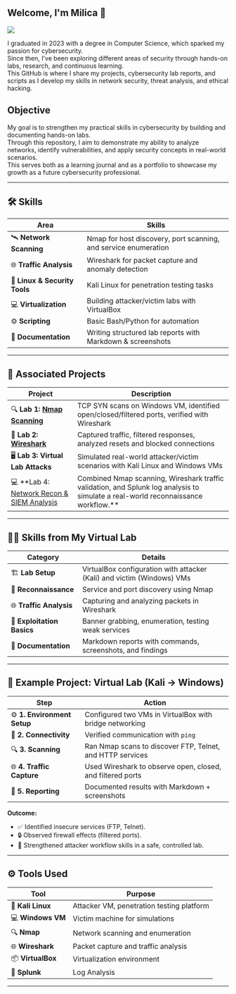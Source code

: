 ## Welcome, I'm Milica 👋
<a href="www.linkedin.com/in/milica-miljkovic-3ba74a158"><img src="https://img.shields.io/badge/-LinkedIn-0072b1?&style=for-the-badge&logo=linkedin&logoColor=white"/></a>

I graduated in 2023 with a degree in Computer Science, which sparked my passion for cybersecurity.  
Since then, I’ve been exploring different areas of security through hands-on labs, research, and continuous learning.  
This GitHub is where I share my projects, cybersecurity lab reports, and scripts as I develop my skills in network security, threat analysis, and ethical hacking.

## Objective

My goal is to strengthen my practical skills in cybersecurity by building and documenting hands-on labs.  
Through this repository, I aim to demonstrate my ability to analyze networks, identify vulnerabilities, and apply security concepts in real-world scenarios.  
This serves both as a learning journal and as a portfolio to showcase my growth as a future cybersecurity professional.

---

## 🛠 Skills

| Area                         | Skills                                                                 |
|-------------------------------|------------------------------------------------------------------------|
| 🛰️ **Network Scanning**       | Nmap for host discovery, port scanning, and service enumeration         |
| 🌐 **Traffic Analysis**       | Wireshark for packet capture and anomaly detection                     |
| 🐧 **Linux & Security Tools** | Kali Linux for penetration testing tasks                               |
| 💻 **Virtualization**         | Building attacker/victim labs with VirtualBox                          |
| ⚙️ **Scripting**              | Basic Bash/Python for automation                                       |
| 📝 **Documentation**          | Writing structured lab reports with Markdown & screenshots             |

---

## 📂 Associated Projects

| Project               | Description                                                                 |
|------------------------|-----------------------------------------------------------------------------|
| 🔍 **Lab 1: <a href="https://github.com/MiljkovicMilica/Nmap-Wireshark-Lab">Nmap Scanning</a>**      | TCP SYN scans on Windows VM, identified open/closed/filtered ports, verified with Wireshark |
| 📡 **Lab 2: <a href="https://github.com/MiljkovicMilica/Nmap-Wireshark-Lab">Wireshark</a>** | Captured traffic, filtered responses, analyzed resets and blocked connections              |
| 🖥️ **Lab 3: Virtual Lab Attacks**| Simulated real-world attacker/victim scenarios with Kali Linux and Windows VMs             |
| 💻 **Lab 4: <a href="https://github.com/MiljkovicMilica/Nmap-Recon--sV-Wireshark-Verification-Splunk-Log-Analysis/blob/main/README.md">Network Recon & SIEM Analysis</a> | Combined Nmap scanning, Wireshark traffic validation, and Splunk log analysis to simulate a real-world reconnaissance workflow.**|
---

## 👩‍💻 Skills from My Virtual Lab

| Category                 | Details                                                                 |
|---------------------------|-------------------------------------------------------------------------|
| 🏗️ **Lab Setup**           | VirtualBox configuration with attacker (Kali) and victim (Windows) VMs |
| 🔎 **Reconnaissance**      | Service and port discovery using Nmap                                  |
| 🌐 **Traffic Analysis**    | Capturing and analyzing packets in Wireshark                           |
| 🎯 **Exploitation Basics** | Banner grabbing, enumeration, testing weak services                    |
| 📝 **Documentation**       | Markdown reports with commands, screenshots, and findings              |

---

## 📝 Example Project: Virtual Lab (Kali → Windows) 

| Step                   | Action                                                                 |
|-------------------------|------------------------------------------------------------------------|
| ⚙️ **1. Environment Setup** | Configured two VMs in VirtualBox with bridge networking                |
| 📶 **2. Connectivity**      | Verified communication with `ping`                                    |
| 🔍 **3. Scanning**          | Ran Nmap scans to discover FTP, Telnet, and HTTP services             |
| 🌐 **4. Traffic Capture**   | Used Wireshark to observe open, closed, and filtered ports             |
| 📝 **5. Reporting**         | Documented results with Markdown + screenshots                        |

**Outcome:**  
- ✅ Identified insecure services (FTP, Telnet).  
- 🔒 Observed firewall effects (filtered ports).  
- 🚀 Strengthened attacker workflow skills in a safe, controlled lab.  

---

## ⚙️ Tools Used

| Tool           | Purpose                                  |
|----------------|------------------------------------------|
| 🐧 **Kali Linux** | Attacker VM, penetration testing platform |
| 💻 **Windows VM** | Victim machine for simulations           |
| 🔍 **Nmap**       | Network scanning and enumeration         |
| 🌐 **Wireshark**  | Packet capture and traffic analysis      |
| 📦 **VirtualBox** | Virtualization environment               |
| 🔎 **Splunk**      | Log Analysis                            |

---
